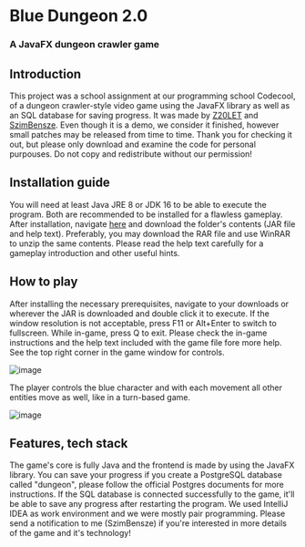 # Blue Dungeon 2.0
### A JavaFX dungeon crawler game

## Introduction

This project was a school assignment at our programming school Codecool, of a dungeon crawler-style video game using the JavaFX library as well as an SQL database for saving progress. It was made by [Z20LET](https://github.com/Z20LET) and [SzimBensze](https://github.com/SzimBensze). Even though it is a demo, we consider it finished, however small patches may be released from time to time. Thank you for checking it out, but please only download and examine the code for personal purpouses. Do not copy and redistribute without our permission!

## Installation guide

You will need at least Java JRE 8 or JDK 16 to be able to execute the program. Both are recommended to be installed for a flawless gameplay. After installation, navigate [here](../development/out/artifacts/BlueDungeon2Demo) and download the folder's contents (JAR file and help text). Preferably, you may download the RAR file and use WinRAR to unzip the same contents. Please read the help text carefully for a gameplay introduction and other useful hints.

## How to play

After installing the necessary prerequisites, navigate to your downloads or wherever the JAR is downloaded and double click it to execute. If the window resolution is not acceptable, press F11 or Alt+Enter to switch to fullscreen. While in-game, press Q to exit. Please check the in-game instructions and the help text included with the game file fore more help. See the top right corner in the game window for controls.

![image](../development/screen1.png)

The player controls the blue character and with each movement all other entities move as well, like in a turn-based game.

![image](../development/screen2.png)

## Features, tech stack

The game's core is fully Java and the frontend is made by using the JavaFX library. You can save your progress if you create a PostgreSQL database called "dungeon", please follow the official Postgres documents for more instructions. If the SQL database is connected successfully to the game, it'll be able to save any progress after restarting the program. We used IntelliJ IDEA as work environment and we were mostly pair programming. Please send a notification to me (SzimBensze) if you're interested in more details of the game and it's technology!
